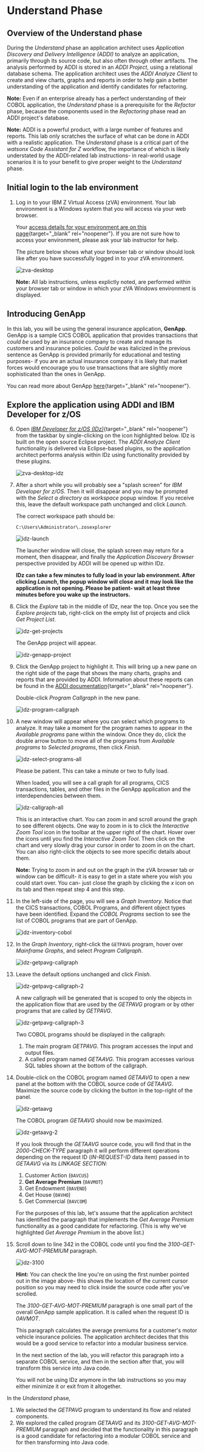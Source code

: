 # Understand Phase

## Overview of the Understand phase

During the *Understand* phase an application architect uses *Application Discovery and Delivery Intelligence (ADDI)* to analyze an application, primarily through its source code, but also often through other artifacts.  The analysis performed by ADDI is stored in an *ADDI Project*, using a relational database schema.  The application architect uses the *ADDI Analyze Client* to create and view charts, graphs and reports in order to help gain a better understanding of the application and identify candidates for refactoring.

**Note:** Even if an enterprise already has a perfect understanding of their COBOL application, the *Understand* phase is a prerequisite for the *Refactor* phase, because the components used in the *Refactoring* phase read an ADDI project's database.

**Note:** ADDI is a powerful product, with a large number of features and reports.  This lab only scratches the surface of what can be done in ADDI with a realistic application. The *Understand* phase is a critical part of the *watsonx Code Assistant for Z* workflow, the importance of which is likely understated by the ADDI-related lab instructions- in real-world usage scenarios it is to your benefit to give proper weight to the *Understand* phase.

## Initial login to the lab environment

1. Log in to your IBM Z Virtual Access (zVA) environment.  Your lab environment is a Windows system that you will access via your web browser.
    
    Your [access details for your environment are on this page](../lab-assignments.md){target="_blank" rel="noopener"}. If you are not sure how to access your environment, please ask your lab instructor for help.

    The picture below shows what your browser tab or window should look like after you have successfully logged in to your zVA environment.

    ![zva-desktop](../images/zva-desktop.png)

    **Note:** All lab instructions, unless explictly noted, are performed within your browser tab or window in which your zVA Windows environment is displayed. 

## Introducing GenApp
In this lab, you will be using the general insurance application, **GenApp**. GenApp is a sample CICS COBOL application that provides transactions that *could be* used by an insurance company to create and manage its customers and insurance policies.  *Could be* was italicized in the previous sentence as GenApp is provided primarily for educational and testing purposes- if you are an actual insurance company it is likely that market forces would encourage you to use transactions that are slightly more sophisticated than the ones in GenApp.

You can read more about GenApp [here](https://www.ibm.com/docs/en/cics-ts/6.1?topic=samples-general-insurance-application){target="_blank" rel="noopener"}.

## Explore the application using ADDI and IBM Developer for z/OS

6. Open [*IBM Developer for z/OS (IDz)*](https://www.ibm.com/products/developer-for-zos){target="_blank" rel="noopener"} from the taskbar by single-clicking on the icon highlighted below. IDz is built on the open source Eclipse project.  The *ADDI Analyze Client* functionality is delivered via Eclipse-based plugins, so the application architect performs analysis within IDz using functionality provided by these plugins. 

    ![zva-desktop-idz](../images/zva-desktop-idz.png)

7. After a short while you will probably see a "splash screen" for *IBM Developer for z/OS*. Then it will disappear and you may be prompted with the *Select a directory as workspace* popup window. If you receive this, leave the default workspace path unchanged and click *Launch*.

    The correct workspace path should be: 

    ```
    C:\Users\Administrator\.zosexplorer
    ```

    ![idz-launch](../images/idz-launch.png)

    The launcher window will close, the splash screen may return for a moment, then disappear, and finally the *Application Discovery Browser* perspective provided by ADDI will be opened up within IDz.

    **IDz can take a few minutes to fully load in your lab environment. After clicking *Launch*, the popup window will close and it may look like the application is not opening. Please be patient- wait at least three minutes before you wake up the instructors.**



8. Click the *Explore* tab in the middle of IDz, near the top. Once you see the *Explore projects* tab, right-click on the empty list of projects and click *Get Project List*.

    ![idz-get-projects](../images/idz-get-projects.png)

    The GenApp project will appear.

    ![idz-genapp-project](../images/idz-genapp-project.png)

9. Click the GenApp project to highlight it. This will bring up a new pane on the right side of the page that shows the many charts, graphs and reports that are provided by ADDI.  Information about these reports can be found in the [ADDI documentation](https://www.ibm.com/docs/en/addi/6.1.3?topic=guide-analyzing-applications-ad-analyze){target="_blank" rel="noopener"}.  

    Double-click *Program Callgraph* in the new pane.

    ![idz-program-callgraph](../images/idz-program-callgraph.png)

10. A new window will appear where you can select which programs to analyze. It may take a moment for the program names to appear in the *Available programs* pane within the window. Once they do, click the double arrow button to move all of the programs from *Available programs* to *Selected programs*, then click *Finish*.  

    ![idz-select-programs-all](../images/idz-select-programs-all.png)

    Please be patient. This can take a minute or two to fully load.

    When loaded, you will see a call graph for all programs, CICS transactions, tables, and other files in the GenApp application and the interdependencies between them.

    ![idz-callgraph-all](../images/idz-callgraph-all.png)

    This is an interactive chart. You can zoom in and scroll around the graph to see different objects. One way to zoom in is to click the *Interactive Zoom Tool* icon in the toolbar at the upper right of the chart.  Hover over the icons until you find the *Interactive Zoom Tool*.  Then click on the chart and very slowly drag your cursor in order to zoom in on the chart.  You can also right-click the objects to see more specific details about them.

    **Note:** Trying to zoom in and out on the graph in the zVA browser tab or window can be difficult- it is easy to get in a state where you wish you could start over.  You can- just close the graph by clicking the *x* icon on its tab and then repeat step 4 and this step.

11. In the left-side of the page, you will see a *Graph Inventory*. Notice that the CICS transactions, COBOL Programs, and different object types have been identified. Expand the *COBOL Programs* section to see the list of COBOL programs that are part of GenApp.

    ![idz-inventory-cobol](../images/idz-inventory-cobol.png)

12. In the *Graph Inventory*, right-click the `GETPAVG` program, hover over *Mainframe Graphs*, and select *Program Callgraph*.

    ![idz-getpavg-callgraph](../images/idz-getpavg-callgraph.png)

14. Leave the default options unchanged and click *Finish*.

    ![idz-getpavg-callgraph-2](../images/idz-getpavg-callgraph-2.png)

    A new callgraph will be generated that is scoped to only the objects in the application flow that are used by the *GETPAVG* program or by other programs that are called by *GETPAVG*.

    ![idz-getpavg-callgraph-3](../images/idz-getpavg-callgraph-3.png)

    Two COBOL programs should be displayed in the callgraph: 

    1. The main program *GETPAVG*. This program accesses the input and output files.
    2. A called program named *GETAAVG*. This program accesses various SQL tables shown at the bottom of the callgraph.

15. Double-click on the COBOL program named *GETAAVG* to open a new panel at the bottom with the COBOL source code of *GETAAVG*. Maximize the source code by clicking the button in the top-right of the panel.

    ![idz-getaavg](../images/idz-getaavg.png)

    The COBOL program *GETAAVG* should now be maximized.

    ![idz-getaavg-2](../images/idz-getaavg-2.png)

    If you look through the *GETAAVG* source code, you will find that in the *2000-CHECK-TYPE* paragraph it will perform different operations depending on the request ID (*IN-REQUEST-ID* data item) passed in to *GETAAVG* via its *LINKAGE SECTION*:

    1. Customer Action (`0AVCUS`)
    2. **Get Average Premium** (`0AVMOT`)
    3. Get Endowment (`0AVEND`)
    4. Get House (`0AVHO`)
    5. Get Commercial (`0AVCOM`)

    For the purposes of this lab, let's assume that the application architect has identified the paragraph that implements the *Get Average Premium* functionality as a good candidate for refactoring.  (This is why we've highlighted *Get Average Premium* in the above list.)

16. Scroll down to line 342 in the COBOL code until you find the *3100-GET-AVG-MOT-PREMIUM* paragraph. 

    ![idz-3100](../images/idz-3100.png)

    **Hint:** You can check the line you're on using the first number pointed out in the image above- this shows the location of the current cursor position so you may need to click inside the source code after you've scrolled.

    The *3100-GET-AVG-MOT-PREMIUM* paragraph is one small part of the overall GenApp sample application. It is called when the request ID is *0AVMOT*.

    This paragraph calculates the average premiums for a customer's motor vehicle insurance policies.  The application architect decides that this would be a good service to refactor into a modular business service.

    In the next section of the lab, you will refactor this paragraph into a separate COBOL service, and then in the section after that, you will transform this service into Java code.

    You will not be using IDz anymore in the lab instructions so you may either minimize it or exit from it altogether.

In the *Understand* phase,

1. We selected the *GETPAVG* program to understand its flow and related components.
2. We explored the called program *GETAAVG* and its *3100-GET-AVG-MOT-PREMIUM* paragraph and decided that the functionality in this paragraph is a good candidate for refactoring into a modular COBOL service and for then transforming into Java code.
